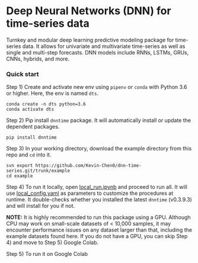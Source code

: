 # Deep Neural Networks (DNN) for time-series data
Turnkey and modular deep learning predictive modeling package for time-series data. It allows for univariate and multivariate time-series as well as single and multi-step forecasts. DNN models include RNNs, LSTMs, GRUs, CNNs, hybrids, and more.



### Quick start

Step 1) Create and activate new env using `pipenv` or `conda` with Python 3.6 or higher. Here, the env is named `dts`.

```
conda create -n dts python=3.6
conda activate dts
```

Step 2) Pip install `dnntime` package. It will automatically install or update the dependent packages.

```pip install dnntime```

Step 3) In your working directory, download the example directory from this repo and `cd` into it.

```
svn export https://github.com/Kevin-Chen0/dnn-time-series.git/trunk/example
cd example
```

Step 4) To run it locally, open [local_run.ipynb](https://github.com/Kevin-Chen0/dnn-time-series/blob/master/example/local_run.ipynb) and proceed to run all. It will use [local_config.yaml](https://github.com/Kevin-Chen0/dnn-time-series/blob/master/example/local_config.yaml) as parameters to customize the procedures at runtime. It double-checks whether you installed the latest `dnntime` (v0.3.9.3) and will install for you if not.

**NOTE:** It is highly recommended to run this package using a GPU. Although CPU may work on small-scale datasets of < 10,000 samples, it may encounter performance issues on any dataset larger than that, including the example datasets found here. If you do not have a GPU, you can skip Step 4) and move to Step 5) Google Colab.

Step 5) To run it on Google Colab
